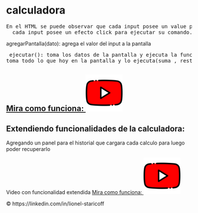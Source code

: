 # calculadora
<pre>En el HTML se puede observar que cada input posee un value para que se vea en la parte visual y,
  cada input posee un efecto click para ejecutar su comando.
</pre>
<p><scrip>agregarPantalla(dato)</scrip>: agrega el valor del input a la pantalla</p>
<pre> <scrip>ejecutar()</scrip>: toma los datos de la pantalla y ejecuta la funcion eval() que ,
toma todo lo que hoy en la pantalla y lo ejecuta(suma , resta, etc)</pre>

<h2><a href="https://www.youtube.com/watch?v=cfIPnYoEXNI"> Mira como funciona: <img src="https://github.com/LionelStaricoff/conversor/blob/main/youtube.png?raw=true"  alt="enlace a youtube" width="100" height="100"> </a></h2> 


<h2>Extendiendo funcionalidades de la calculadora:</h2>
<p>Agregando un panel para el historial que cargara cada calculo para luego poder recuperarlo</p>
<p>Video con funcionalidad extendida <a href="https://www.youtube.com/watch?v=9r3HJD9F1d0"> Mira como funciona: <img src="https://github.com/LionelStaricoff/conversor/blob/main/youtube.png?raw=true"  alt="enlace a youtube" width="100" height="100"> </a></p>

  
<p>&copy https://linkedin.com/in/lionel-staricoff</p>
